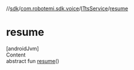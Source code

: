 //[sdk](../../../index.md)/[com.robotemi.sdk.voice](../index.md)/[ITtsService](index.md)/[resume](resume.md)



# resume  
[androidJvm]  
Content  
abstract fun [resume](resume.md)()  



